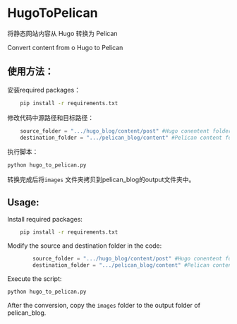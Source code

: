 # HugoToPelican
将静态网站内容从 Hugo 转换为 Pelican

Convert content from o Hugo to Pelican

## 使用方法：
安装required packages：

```bash
    pip install -r requirements.txt
```

修改代码中源路径和目标路径：
```python
    source_folder = ".../hugo_blog/content/post" #Hugo conentent folder
    destination_folder = ".../pelican_blog/content" #Pelican content folder
```
执行脚本：
```python
python hugo_to_pelican.py
```

转换完成后将`images` 文件夹拷贝到pelican_blog的output文件夹中。

## Usage:
Install required packages:
```bash
    pip install -r requirements.txt
```
Modify the source and destination folder in the code:
```python
        source_folder = ".../hugo_blog/content/post" #Hugo conentent folder
        destination_folder = ".../pelican_blog/content" #Pelican content folder
```
Execute the script:
```python
python hugo_to_pelican.py
```
After the conversion, copy the `images` folder to the output folder of pelican_blog.
